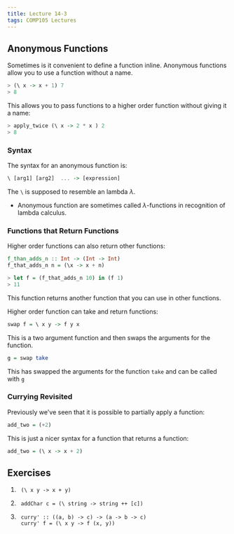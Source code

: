 ```yaml
---
title: Lecture 14-3
tags: COMP105 Lectures
---
```

## Anonymous Functions
Sometimes is it convenient to define a function inline. Anonymous functions allow you to use a function without a name.

```haskell
> (\ x -> x + 1) 7
> 8
```

This allows you to pass functions to a higher order function without giving it a name:

```haskell
> apply_twice (\ x -> 2 * x ) 2
> 8
```

### Syntax
The syntax for an anonymous function is:

```haskell
\ [arg1] [arg2]  ... -> [expression]
```

The `\` is supposed to resemble an lambda $\lambda$.

* Anonymous function are sometimes called $\lambda$-functions in recognition of lambda calculus.

### Functions that Return Functions
Higher order functions can also return other functions:

```haskell
f_than_adds_n :: Int -> (Int -> Int)
f_that_adds_n n = (\x -> x + n)

> let f = (f_that_adds_n 10) in (f 1)
> 11
```

This function returns another function that you can use in other functions.

Higher order function can take and return functions:

```haskell
swap f = \ x y -> f y x
```

This is a two argument function and then swaps the arguments for the function.

```haskell
g = swap take
```

This has swapped the arguments for the function `take` and can be called with `g`

### Currying Revisited
Previously we've seen that it is possible to partially apply a function:

```haskell
add_two = (+2)
```

This is just a nicer syntax for a function that returns a function:

```haskell
add_two = (\ x -> x + 2)
```

## Exercises
1. ```
	(\ x y -> x + y)
	```
	
1. ```
	addChar c = (\ string -> string ++ [c])
	```
	
1. ```
	curry' :: ((a, b) -> c) -> (a -> b -> c)
	curry' f = (\ x y -> f (x, y))
	```